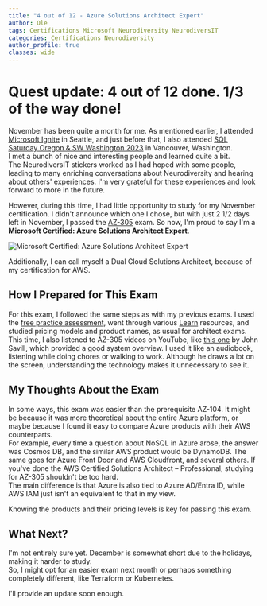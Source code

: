 ```yaml
---
title: "4 out of 12 - Azure Solutions Architect Expert"
author: Ole
tags: Certifications Microsoft Neurodiversity NeurodiversIT
categories: Certifications Neurodiversity
author_profile: true
classes: wide
---
```


# Quest update: 4 out of 12 done. 1/3 of the way done!

November has been quite a month for me. As mentioned earlier, I attended [Microsoft Ignite](https://ignite.microsoft.com/en-US/home) in Seattle, and just before that, I also attended [SQL Saturday Oregon & SW Washington 2023](https://sqlsaturday.com/2023-11-11-sqlsaturday1057/) in Vancouver, Washington.  
I met a bunch of nice and interesting people and learned quite a bit.  
The NeurodiversIT stickers worked as I had hoped with some people, leading to many enriching conversations about Neurodiversity and hearing about others' experiences. I'm very grateful for these experiences and look forward to more in the future.

However, during this time, I had little opportunity to study for my November certification. I didn't announce which one I chose, but with just 2 1/2 days left in November, I passed the [AZ-305](https://learn.microsoft.com/en-us/credentials/certifications/exams/az-305/) exam. So now, I'm proud to say I'm a **Microsoft Certified: Azure Solutions Architect Expert**.

![Microsoft Certified: Azure Solutions Architect Expert](https://learn.microsoft.com/media/learn/certification/badges/microsoft-certified-expert-badge.svg)

Additionally, I can call myself a Dual Cloud Solutions Architect, because of my certification for AWS.

## How I Prepared for This Exam
For this exam, I followed the same steps as with my previous exams. I used the [free practice assessment](https://learn.microsoft.com/credentials/certifications/exams/az-305/practice/assessment?assessment-type=practice&assessmentId=15), went through various [Learn](https://learn.microsoft.com/en-us/credentials/certifications/azure-solutions-architect/) resources, and studied pricing models and product names, as usual for architect exams.  
This time, I also listened to AZ-305 videos on YouTube, like [this one](https://www.youtube.com/watch?v=vq9LuCM4YP4&pp=ygUGYXotMzA1) by John Savill, which provided a good system overview. I used it like an audiobook, listening while doing chores or walking to work. Although he draws a lot on the screen, understanding the technology makes it unnecessary to see it.

## My Thoughts About the Exam
In some ways, this exam was easier than the prerequisite AZ-104. It might be because it was more theoretical about the entire Azure platform, or maybe because I found it easy to compare Azure products with their AWS counterparts.  
For example, every time a question about NoSQL in Azure arose, the answer was Cosmos DB, and the similar AWS product would be DynamoDB. The same goes for Azure Front Door and AWS Cloudfront, and several others.
If you've done the AWS Certified Solutions Architect – Professional, studying for AZ-305 shouldn't be too hard.  
The main difference is that Azure is also tied to Azure AD/Entra ID, while AWS IAM just isn't an equivalent to that in my view.

Knowing the products and their pricing levels is key for passing this exam.

## What Next?
I'm not entirely sure yet. December is somewhat short due to the holidays, making it harder to study.  
So, I might opt for an easier exam next month or perhaps something completely different, like Terraform or Kubernetes.

I'll provide an update soon enough.

